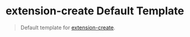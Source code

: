 # extension-create Default Template

> Default template for [extension-create](https://github.com/cezaraugusto/extension-create).
